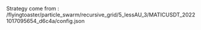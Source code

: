 Strategy come from : /flyingtoaster/particle_swarm/recursive_grid/5_lessAU_3/MATICUSDT_20221017095654_d6c4a/config.json